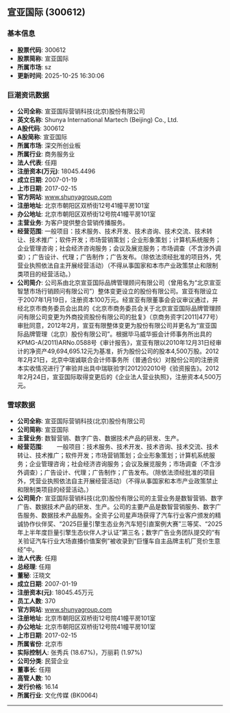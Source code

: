 ## 宣亚国际 (300612)

### 基本信息

- **股票代码**: 300612
- **股票简称**: 宣亚国际
- **所属市场**: sz
- **更新时间**: 2025-10-25 16:30:06

### 巨潮资讯数据

- **公司全称**: 宣亚国际营销科技(北京)股份有限公司
- **英文名称**: Shunya International Martech (Beijing) Co., Ltd.
- **A股代码**: 300612
- **A股简称**: 宣亚国际
- **所属市场**: 深交所创业板
- **所属行业**: 商务服务业
- **法人代表**: 任翔
- **注册资本(万元)**: 18045.4496
- **成立日期**: 2007-01-19
- **上市日期**: 2017-02-15
- **官方网站**: www.shunyagroup.com
- **注册地址**: 北京市朝阳区双桥街12号41幢平房101室
- **办公地址**: 北京市朝阳区双桥街12号院41幢平房101室
- **主营业务**: 为客户提供整合营销传播服务。
- **经营范围**: 一般项目：技术服务、技术开发、技术咨询、技术交流、技术转让、技术推广；软件开发；市场营销策划；企业形象策划；计算机系统服务；企业管理咨询；社会经济咨询服务；会议及展览服务；市场调查（不含涉外调查）；广告设计、代理；广告制作；广告发布。（除依法须经批准的项目外，凭营业执照依法自主开展经营活动）（不得从事国家和本市产业政策禁止和限制类项目的经营活动。）
- **公司简介**: 公司系由北京宣亚国际品牌管理顾问有限公司（曾用名为“北京宣亚智慧市场行销顾问有限公司”）整体变更设立的股份有限公司。宣亚有限设立于2007年1月19日，注册资本100万元。经宣亚有限董事会会议审议通过，并经北京市商务委员会出具的《北京市商务委员会关于北京宣亚国际品牌管理顾问有限公司变更为外商投资股份有限公司的批复》（京商务资字[2011]477号）审批同意，2012年2月，宣亚有限整体变更为股份有限公司并更名为“宣亚国际品牌管理（北京）股份有限公司”。根据毕马威华振会计师事务所出具的KPMG-A(2011)ARNo.0588号《审计报告》，宣亚有限以2010年12月31日经审计的净资产49,694,695.12元为基准，折为股份公司的股本4,500万股。2012年2月21日，北京中瑞诚联合会计师事务所（普通合伙）对股份公司的注册资本实收情况进行了审验并出具中瑞联验字[2012]02010号《验资报告》。2012年2月24日，宣亚国际取得变更后的《企业法人营业执照》，注册资本4,500万元。

### 雪球数据

- **公司全称**: 宣亚国际营销科技(北京)股份有限公司
- **公司简称**: 宣亚国际
- **主营业务**: 数智营销、数字广告、数据技术产品的研发、生产。
- **经营范围**: 　　一般项目：技术服务、技术开发、技术咨询、技术交流、技术转让、技术推广；软件开发；市场营销策划；企业形象策划；计算机系统服务；企业管理咨询；社会经济咨询服务；会议及展览服务；市场调查（不含涉外调查）；广告设计、代理；广告制作；广告发布。（除依法须经批准的项目外，凭营业执照依法自主开展经营活动）（不得从事国家和本市产业政策禁止和限制类项目的经营活动。）
- **公司简介**: 宣亚国际营销科技(北京)股份有限公司的主营业务是数智营销、数字广告、数据技术产品的研发、生产。公司的主要产品是数智营销服务、数字广告服务、数据技术产品服务。全资子公司星声场获得了汽车行业客户颁发的精诚协作伙伴奖、“2025巨量引擎生态业务汽车短引直案例大赛”三等奖、“2025年上半年度巨量引擎生态伙伴人才认证”第三名；数字广告业务团队提交的“有关验证汽车行业大场直播价值案例”被收录到“巨懂车自主品牌主机厂竞价生意经”中。
- **法人代表**: 任翔
- **总经理**: 任翔
- **董秘**: 汪晓文
- **成立日期**: 2007-01-19
- **注册资本(元)**: 18045.45万元
- **员工人数**: 370
- **官方网站**: www.shunyagroup.com
- **注册地址**: 北京市朝阳区双桥街12号院41幢平房101室
- **办公地址**: 北京市朝阳区双桥街12号院41幢平房101室
- **上市日期**: 2017-02-15
- **所属省份**: 北京市
- **实际控制人**: 张秀兵 (18.67%)，万丽莉 (1.97%)
- **公司分类**: 民营企业
- **董事长**: 任翔
- **高管人数**: 10
- **发行价格**: 16.14
- **所属行业**: 文化传媒 (BK0064)

---